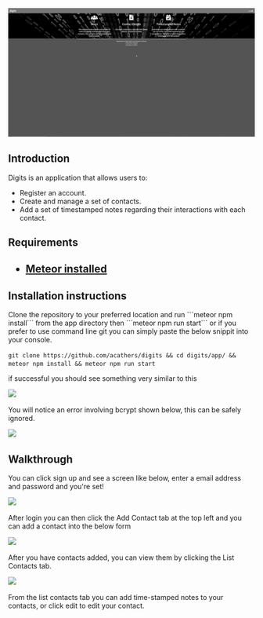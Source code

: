 <img src="doc/landing.png">
<h2>Introduction</h2>

<p>Digits is an application that allows users to:</p>

<ul>
  <li>Register an account.</li>
  <li>Create and manage a set of contacts.</li>
  <li>Add a set of timestamped notes regarding their interactions with each contact.</li>
</ul>

<h2>Requirements<h2>
<ul>
<li><a href="https://www.meteor.com/install">Meteor installed</a></li>
</ul>

<h2> Installation instructions </h2>

<p>Clone the repository to your preferred location and run ```meteor npm install``` from the app directory
then ```meteor npm run start``` or if you
prefer to use command line git you can simply paste the below snippit into your console.

```git clone https://github.com/acathers/digits && cd digits/app/ && meteor npm install && meteor npm run start```

if successful you should see something very similar to this</p>

<img src="doc/install.png">

<p>You will notice an error involving bcrypt shown below, this can be safely ignored.</p>

<img src="doc/bcrypt.png">

<h2>Walkthrough</h2>

<p>You can click sign up and see a screen like below, enter a email address and password and you're set!</p>
<img src="doc/register.png">

<p>After login you can then click the Add Contact tab at the top left and you can add a contact into the below form</p>

<img src="doc/add-contact.png">

<p>After you have contacts added, you can view them by clicking the List Contacts tab.</p>

<img src="doc/list-contacts.png">

<p>From the list contacts tab you can add time-stamped notes to your contacts, or click edit to edit your contact.</p>




